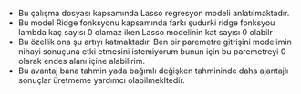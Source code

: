 - Bu çalışma dosyası kapsamında Lasso regresyon modeli anlatılmaktadır.
- Bu model Ridge fonksyonu kapsamında farkı şudurki ridge fonksyou lambda kaç sayısı 0 olamaz iken Lasso modelinin kat sayısı 0 olabilr
- Bu özellik ona şu artıyı katmaktadır. Ben bir paremetre gitrişini modelimin nihayi sonuçuna etki etmesini istemiyorum bunun için bu paremetreyi 0 olarak endes alanı içine alabilirim.
- Bu avantaj bana tahmin yada bağımlı değişken tahmininde daha ajantajlı sonuçlar üretmeme yardımcı olabilmekltedir.
